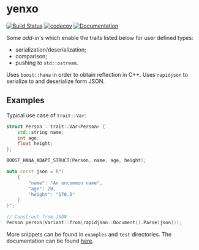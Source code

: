 # yenxo

[![Build Status](https://travis-ci.com/nicktrandafil/yenxo.svg?branch=master)](https://travis-ci.com/nicktrandafil/yenxo)
[![codecov](https://codecov.io/gh/nicktrandafil/yenxo/branch/master/graph/badge.svg)](https://codecov.io/gh/nicktrandafil/yenxo)
[![Documentation](https://img.shields.io/badge/docs-doxygen-blue.svg)](https://nicktrandafil.github.io/yenxo)

Some *add-in*'s which enable the traits listed below for user defined types:
* serialization/deserialization;
* comparison;
* pushing to `std::ostream`.

Uses `boost::hana` in order to obtain reflection in C++.
Uses `rapidjson` to serialize to and deserialize form JSON.

## Examples

Typical use case of `trait::Var`:

```cpp
struct Person : trait::Var<Person> {
    std::string name;
    int age;
    float height;
};

BOOST_HANA_ADAPT_STRUCT(Person, name, age, height);

auto const json = R"(
    {
        "name": "An uncommon name",
        "age": 20,
        "height": "170.5"
    }
)";

// Construct from JSON
Person person(Variant::from(rapidjson::Document().Parse(json)));
```

More snippets can be found in `examples` and `test` directories.
The documentation can be found [here](https://nicktrandafil.github.io/yenxo).
